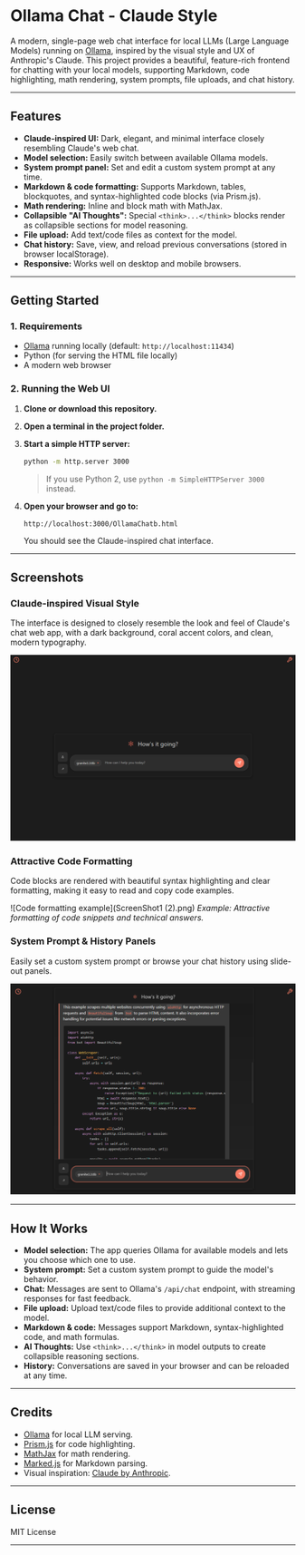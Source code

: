 # Ollama Chat - Claude Style

A modern, single-page web chat interface for local LLMs (Large Language Models) running on [Ollama](https://ollama.com/), inspired by the visual style and UX of Anthropic's Claude. This project provides a beautiful, feature-rich frontend for chatting with your local models, supporting Markdown, code highlighting, math rendering, system prompts, file uploads, and chat history.

---

## Features

- **Claude-inspired UI:** Dark, elegant, and minimal interface closely resembling Claude's web chat.
- **Model selection:** Easily switch between available Ollama models.
- **System prompt panel:** Set and edit a custom system prompt at any time.
- **Markdown & code formatting:** Supports Markdown, tables, blockquotes, and syntax-highlighted code blocks (via Prism.js).
- **Math rendering:** Inline and block math with MathJax.
- **Collapsible "AI Thoughts":** Special `<think>...</think>` blocks render as collapsible sections for model reasoning.
- **File upload:** Add text/code files as context for the model.
- **Chat history:** Save, view, and reload previous conversations (stored in browser localStorage).
- **Responsive:** Works well on desktop and mobile browsers.

---

## Getting Started

### 1. Requirements

- [Ollama](https://ollama.com/) running locally (default: `http://localhost:11434`)
- Python (for serving the HTML file locally)
- A modern web browser

### 2. Running the Web UI

1. **Clone or download this repository.**
2. **Open a terminal in the project folder.**
3. **Start a simple HTTP server:**

   ```sh
   python -m http.server 3000
   ```

   > If you use Python 2, use `python -m SimpleHTTPServer 3000` instead.

4. **Open your browser and go to:**

   ```
   http://localhost:3000/OllamaChatb.html
   ```

   You should see the Claude-inspired chat interface.

---

## Screenshots

### Claude-inspired Visual Style

The interface is designed to closely resemble the look and feel of Claude's chat web app, with a dark background, coral accent colors, and clean, modern typography.

![Claude-inspired UI](ScreenShot1.png)

### Attractive Code Formatting

Code blocks are rendered with beautiful syntax highlighting and clear formatting, making it easy to read and copy code examples.

![Code formatting example](ScreenShot1 (2).png)
_Example: Attractive formatting of code snippets and technical answers._

### System Prompt & History Panels

Easily set a custom system prompt or browse your chat history using slide-out panels.

![System prompt and history panels](ScreenShot2.png)

---

## How It Works

- **Model selection:** The app queries Ollama for available models and lets you choose which one to use.
- **System prompt:** Set a custom system prompt to guide the model's behavior.
- **Chat:** Messages are sent to Ollama's `/api/chat` endpoint, with streaming responses for fast feedback.
- **File upload:** Upload text/code files to provide additional context to the model.
- **Markdown & code:** Messages support Markdown, syntax-highlighted code, and math formulas.
- **AI Thoughts:** Use `<think>...</think>` in model outputs to create collapsible reasoning sections.
- **History:** Conversations are saved in your browser and can be reloaded at any time.

---

## Credits

- [Ollama](https://ollama.com/) for local LLM serving.
- [Prism.js](https://prismjs.com/) for code highlighting.
- [MathJax](https://www.mathjax.org/) for math rendering.
- [Marked.js](https://marked.js.org/) for Markdown parsing.
- Visual inspiration: [Claude by Anthropic](https://claude.ai/).

---

## License

MIT License

---
